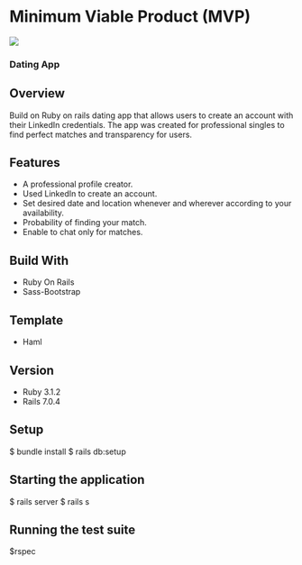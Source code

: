 # Minimum Viable Product (MVP)

![](https://static.vecteezy.com/system/resources/thumbnails/002/442/871/small/love-heart-logo-and-symbol-free-vector.jpg)
### Dating App

## Overview
Build on Ruby on rails dating app that allows users to create an account with their LinkedIn credentials. The app was created for professional singles to find perfect matches and transparency for users. 

## Features
- A professional profile creator.
- Used LinkedIn to create an account.
- Set desired date and location whenever and wherever according to your availability.
- Probability of finding your match.
- Enable to chat only for matches.

## Build With
* Ruby On Rails
* Sass-Bootstrap

## Template
* Haml

## Version
* Ruby 3.1.2
* Rails 7.0.4

## Setup
$ bundle install 
$ rails db:setup

## Starting the application
$ rails server
$ rails s

## Running the test suite
$rspec






 
